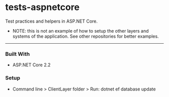 # tests-aspnetcore

Test practices and helpers in ASP.NET Core.

* NOTE: this is not an example of how to setup the other layers and systems of the application. See other repositories for better examples.

---

### Built With

- ASP.NET Core 2.2

### Setup

- Command line > ClientLayer folder > Run: dotnet ef database update